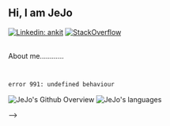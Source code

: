 <h2>Hi, I am JeJo</h2>

[![Linkedin: ankit](https://img.shields.io/badge/jejo-blue?style=flat-square&logo=Linkedin&logoColor=white&link=https://www.linkedin.com/in/jelin-john/)](https://www.linkedin.com/in/jelin-john/)
[![StackOverflow](https://img.shields.io/badge/jejo-gray?style=flat-square&logo=StackOverflow&logoColor=orange&link)](https://stackoverflow.com/users/story/9609840)
<br>
<br>

About me............  


```


error 991: undefined behaviour

```


<img align="center" src="https://github-readme-stats.vercel.app/api?username=jejoprojects&&show_icons=true&title_color=ffc857&icon_color=8ac926&text_color=daf7dc&bg_color=151515" alt="JeJo's Github Overview">
<img align="center" src="https://github-readme-stats.vercel.app/api/top-langs/?username=jejoprojects&layout=compact" alt="JeJo's languages">
<br>
<!--START_SECTION:waka-->

<!--END_SECTION:waka-->



-->
